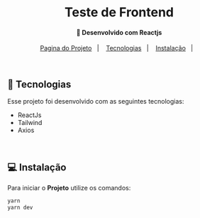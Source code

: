 <h1 align="center">
     Teste de Frontend
</h1>

<h4 align="center">
  🚀 Desenvolvido com Reactjs
</h4>

<p align="center">
  <a href="https://test-site-omega-tan.vercel.app/">Pagina do Projeto</a>&nbsp;&nbsp;&nbsp;|&nbsp;&nbsp;&nbsp;
  <a href="#rocket-tecnologias">Tecnologias</a>&nbsp;&nbsp;&nbsp;|&nbsp;&nbsp;&nbsp;
  <a href="#-instalação">Instalação</a>&nbsp;&nbsp;&nbsp;|&nbsp;&nbsp;&nbsp;
  
</p>
<br>

## :rocket: Tecnologias

Esse projeto foi desenvolvido com as seguintes tecnologias:

- ReactJs
- Tailwind
- Axios 

<br>

## 💻 Instalação

Para iniciar o **Projeto** utilize os comandos:

```bash
yarn 
yarn dev
